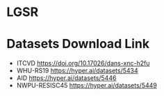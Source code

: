 # LGSR
# Datasets Download Link
* ITCVD  https://doi.org/10.17026/dans-xnc-h2fu
* WHU-RS19  https://hyper.ai/datasets/5434
* AID https://hyper.ai/datasets/5446
* NWPU-RESISC45 https://hyper.ai/datasets/5449
